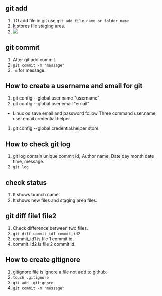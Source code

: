 ## git add  
1. TO add file in git use `git add file_name_or_folder_name`  
1. It stores file staging area.  
1. ![](https://res.cloudinary.com/practicaldev/image/fetch/s--Si7ksd-d--/c_limit%2Cf_auto%2Cfl_progressive%2Cq_auto%2Cw_880/https://cdn-images-1.medium.com/max/800/1%2AdiRLm1S5hkVoh5qeArND0Q.png)   

## git commit   
1. After git add commit.  
1. `git commit -m "message"`  
1. `-m` for message.   

## How to create a username and email for git  
1. git config --global user.name "username"  
1. git config --global user.email "email"   
* Linux os save email and password follow  Three command user.name, user.email  credential.helper .    
1. git config --global credential.helper store   

## How to check git log  
1. git log contain unique commit id, Author name, Date day month date time, message.  
1. `git log`   

## check status  
1. It shows branch name.  
1. It shows new files and staging area files.   

## git diff file1 file2  
1. Check difference between two files.   
1. `git diff commit_id1 commit_id2`  
1. commit_id1 is file 1 commit id.  
1. commit_id2 is file 2 commit id.   

## How to create gitignore   
1. gitignore file is ignore a file not add to github.   
1. `touch .gitignore`   
1. `git add .gitignore`  
1. `git commit -m "message"`   
